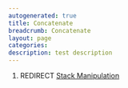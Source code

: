 ```yaml
---
autogenerated: true
title: Concatenate
breadcrumb: Concatenate
layout: page
categories: 
description: test description
---
```


1.  REDIRECT [Stack Manipulation](Stack_Manipulation "wikilink")

